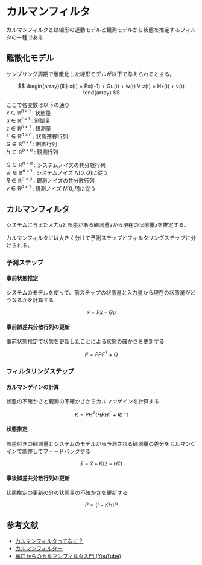 # カルマンフィルタ

カルマンフィルタとは線形の運動モデルと観測モデルから状態を推定するフィルタの一種である

## 離散化モデル
サンプリング周期で離散化した線形モデルが以下で与えられるとする。

$$
\begin{array}{lll}
x(t) = Fx(t-1) + Gu(t) + w(t) \\
z(t) = Hx(t) + v(t)
\end{array}
$$

ここで各変数は以下の通り  
$x \in \mathbb{R}^{n \times 1}$ : 状態量  
$u \in \mathbb{R}^{r \times 1}$ : 制御量  
$z \in \mathbb{R}^{p \times 1}$ : 観測量  
$F \in \mathbb{R}^{n \times n}$ : 状態遷移行列  
$G \in \mathbb{R}^{n \times r}$ : 制御行列  
$H \in \mathbb{R}^{p \times n}$ : 観測行列  

$Q \in \mathbb{R}^{n \times n}$ : システムノイズの共分散行列  
$w \in \mathbb{R}^{n \times 1}$ : システムノイズ $N[0, Q]$に従う  
$R \in \mathbb{R}^{p \times p}$ : 観測ノイズの共分散行列  
$v \in \mathbb{R}^{p \times 1}$ : 観測ノイズ $N[0, R]$に従う

## カルマンフィルタ
システムに与えた入力$u$と誤差がある観測量$z$から現在の状態量$\bar{x}$を推定する。

カルマンフィルタには大きく分けて予測ステップとフィルタリングステップに分けられる。

### 予測ステップ
#### 事前状態推定
システムのモデルを使って、前ステップの状態量と入力量から現在の状態量がどうなるかを計算する

$$
\bar{x} = F\bar{x} + Gu
$$

#### 事前誤差共分散行列の更新
事前状態推定で状態を更新したことによる状態の確かさを更新する

$$
P = FPF^T + Q
$$

### フィルタリングステップ
#### カルマンゲインの計算
状態の不確かさと観測の不確かさからカルマンゲインを計算する

$$
K = PH^T(HPH^T + R)^-1
$$

#### 状態推定
誤差付きの観測量とシステムのモデルから予測される観測量の差分をカルマンゲインで調整してフィードバックする

$$
\bar{x} = \bar{x} + K(z - H\bar{x})
$$

#### 事後誤差共分散行列の更新
状態推定の更新の分の状態量の不確かさを更新する

$$
P = (I -KH)P
$$

## 参考文献
- [カルマンフィルタってなに？](https://qiita.com/IshitaTakeshi/items/740ac7e9b549eee4cc04)
- [カルマンフィルター](https://ja.wikipedia.org/wiki/%E3%82%AB%E3%83%AB%E3%83%9E%E3%83%B3%E3%83%95%E3%82%A3%E3%83%AB%E3%82%BF%E3%83%BC)
- [裏口からのカルマンフィルタ入門 (YouTube)](https://www.youtube.com/watch?v=zVAq_3HClGs)